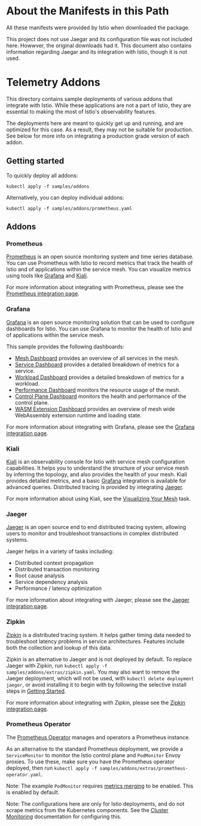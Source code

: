 # About the Manifests in this Path

All these manifests were provided by Istio when downloaded the package.

This project does not use Jaegar and its configuration file was not included here. Howwver, the original downloads had it. 
This document also contains information regarding Jaegar and its integration with Istio, though it is not used.

# Telemetry Addons

This directory contains sample deployments of various addons that integrate with Istio. While these applications
are not a part of Istio, they are essential to making the most of Istio's observability features.

The deployments here are meant to quickly get up and running, and are optimized for this case. As a result,
they may not be suitable for production. See below for more info on integrating a production grade version of each
addon.

## Getting started

To quickly deploy all addons:

```shell script
kubectl apply -f samples/addons
```

Alternatively, you can deploy individual addons:

```shell script
kubectl apply -f samples/addons/prometheus.yaml
```

## Addons

### Prometheus

[Prometheus](https://prometheus.io/) is an open source monitoring system and time series database.
You can use Prometheus with Istio to record metrics that track the health of Istio and of applications within the service mesh.
You can visualize metrics using tools like [Grafana](#grafana) and [Kiali](#kiali).

For more information about integrating with Prometheus, please see the [Prometheus integration page](https://istio.io/docs/ops/integrations/prometheus/).

### Grafana

[Grafana](http://grafana.com/) is an open source monitoring solution that can be used to configure dashboards for Istio.
You can use Grafana to monitor the health of Istio and of applications within the service mesh.

This sample provides the following dashboards:

* [Mesh Dashboard](https://grafana.com/grafana/dashboards/7639) provides an overview of all services in the mesh.
* [Service Dashboard](https://grafana.com/grafana/dashboards/7636) provides a detailed breakdown of metrics for a service.
* [Workload Dashboard](https://grafana.com/grafana/dashboards/7630) provides a detailed breakdown of metrics for a workload.
* [Performance Dashboard](https://grafana.com/grafana/dashboards/11829) monitors the resource usage of the mesh.
* [Control Plane Dashboard](https://grafana.com/grafana/dashboards/7645) monitors the health and performance of the control plane.
* [WASM Extension Dashboard](https://grafana.com/grafana/dashboards/13277) provides an overview of mesh wide WebAssembly extension runtime and loading state.

For more information about integrating with Grafana, please see the [Grafana integration page](https://istio.io/docs/ops/integrations/grafana/).

### Kiali

[Kiali](https://kiali.io/) is an observability console for Istio with service mesh configuration capabilities.
It helps you to understand the structure of your service mesh by inferring the topology, and also provides the health of your mesh.
Kiali provides detailed metrics, and a basic [Grafana](#grafana) integration is available for advanced queries.
Distributed tracing is provided by integrating [Jaeger](#jaeger).

For more information about using Kiali, see the [Visualizing Your Mesh](https://istio.io/docs/tasks/observability/kiali/) task.

### Jaeger

[Jaeger](https://www.jaegertracing.io/) is an open source end to end distributed tracing system, allowing users to monitor and troubleshoot transactions in complex distributed systems.

Jaeger helps in a variety of tasks including:

* Distributed context propagation
* Distributed transaction monitoring
* Root cause analysis
* Service dependency analysis
* Performance / latency optimization

For more information about integrating with Jaeger, please see the [Jaeger integration page](https://istio.io/docs/tasks/observability/distributed-tracing/jaeger/).

### Zipkin

[Zipkin](https://zipkin.io/) is a distributed tracing system. It helps gather timing data needed to troubleshoot latency problems in service architectures. Features include both the collection and lookup of this data.

Zipkin is an alternative to Jaeger and is not deployed by default. To replace Jaeger with Zipkin, run `kubectl apply -f samples/addons/extras/zipkin.yaml`.
You may also want to remove the Jaeger deployment, which will not be used, with `kubectl delete deployment jaeger`, or avoid installing it
to begin with by following the selective install steps in [Getting Started](#getting-started).

For more information about integrating with Zipkin, please see the [Zipkin integration page](https://istio.io/docs/tasks/observability/distributed-tracing/zipkin/).

### Prometheus Operator

The [Prometheus Operator](https://github.com/coreos/prometheus-operator) manages and operators a Prometheus instance.

As an alternative to the standard Prometheus deployment, we provide a `ServiceMonitor` to monitor the Istio control plane and `PodMonitor`
Envoy proxies. To use these, make sure you have the Prometheus operator deployed, then run `kubectl apply -f samples/addons/extras/prometheus-operator.yaml`.

Note: The example `PodMonitor` requires [metrics merging](https://istio.io/latest/docs/ops/integrations/prometheus/#option-1-metrics-merging) to be enabled. This is enabled by default.

Note: The configurations here are only for Istio deployments, and do not scrape metrics from the Kubernetes components. See the [Cluster Monitoring](https://coreos.com/operators/prometheus/docs/latest/user-guides/cluster-monitoring.html) documentation for configuring this.
